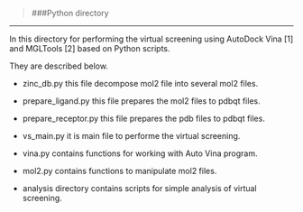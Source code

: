 >###Python directory
___
In this directory for performing the virtual screening using AutoDock Vina [1] and MGLTools [2] based on Python scripts.

They are described below.

* zinc_db.py
this file decompose mol2 file into several mol2 files.

* prepare_ligand.py
this file prepares the mol2 files to pdbqt files.

* prepare_receptor.py
this file prepares the pdb files to pdbqt files.

* vs_main.py
it is main file to performe the virtual screening.

* vina.py
contains functions for working with Auto Vina program.

* mol2.py
contains functions to manipulate mol2 files.

* analysis directory
contains scripts for simple analysis of virtual screening.





